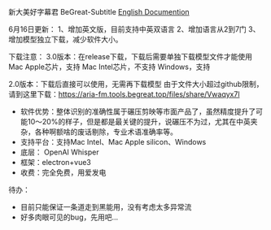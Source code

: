 新大美好字幕君 BeGreat-Subtitle  [English Documention](./README_en.md)

6月16日更新：
1、增加英文版，目前支持中英双语言
2、增加语言从2到7门
3、增加模型独立下载，减少软件大小。

下载注意：
3.0版本：在release下载，下载后需要单独下载模型文件才能使用
  Mac Apple芯片，支持
  Mac Intel芯片，不支持
  Windows，支持

2.0版本：下载后直接可以使用，无需再下载模型
  由于文件大小超过github限制，请到这里下载：https://aria-fm.tools.begreat.top/files/share/Vwaqyx7l

- 软件优势：整体识别的准确性属于碾压剪映等市面产品了，虽然精度提升了可能10～20%的样子，但是都是最关键的提升，说碾压不为过，尤其在中英夹杂，各种啊额啥的废话剔除，专业术语准确率等。
- 支持平台：支持Mac Intel、Mac Apple silicon、Windows
- 底层： OpenAI  Whisper
- 框架：electron+vue3
- 收费：完全免费，用爱发电

待办：
- 目前只能保证一条道走到黑能用，没有考虑太多异常流
- 好多肉眼可见的bug，先用吧...



